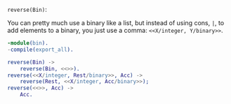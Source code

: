 `reverse(Bin)`:

You can pretty much use a binary like a list, but instead of using cons, `|`, to add elements to a binary, you just use a comma: `<<X/integer, Y/binary>>`.

```erlang
-module(bin).
-compile(export_all).

reverse(Bin) ->
    reverse(Bin, <<>>).
reverse(<<X/integer, Rest/binary>>, Acc) ->
    reverse(Rest, <<X/integer, Acc/binary>>);
reverse(<<>>, Acc) ->
    Acc.
```
